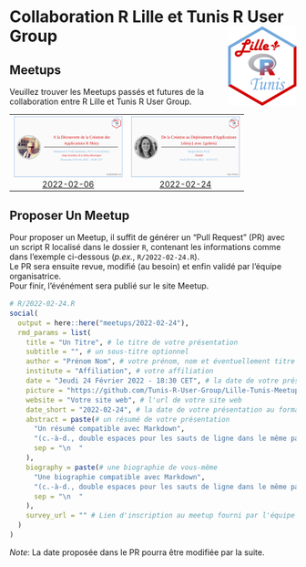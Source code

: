 
# Collaboration R Lille et Tunis R User Group <img src="assets/rlille_tunis.svg" align="right" width="120" />

<!-- badges: start -->
<!-- [![License](https://img.shields.io/github/license/Tunis-R-User-Group/Lille-Tunis-Meetups)](LICENSE) -->
<!-- badges: end -->

## Meetups

Veuillez trouver les Meetups passés et futures de la collaboration entre
R Lille et Tunis R User Group.

<table>
<tr>
<td align="center">
<a href="meetups/2022-02-06/materials/README.md"><img alt="Affiche du Meetup du 2022-02-06" src="meetups/2022-02-06/ads/2022-02-06.png" width="192" height="108" /><br/>2022-02-06</a>
</td>
<td align="center">
<a href="meetups/2022-02-24/materials/README.md"><img alt="Affiche du Meetup du 2022-02-24" src="meetups/2022-02-24/ads/2022-02-24.png" width="192" height="108" /><br/>2022-02-24</a>
</td>
</tr>
</table>

## Proposer Un Meetup

Pour proposer un Meetup, il suffit de générer un “Pull Request” (PR)
avec un script R localisé dans le dossier `R`, contenant les
informations comme dans l’exemple ci-dessous (*p.ex.*,
`R/2022-02-24.R`).  
Le PR sera ensuite revue, modifié (au besoin) et enfin validé par
l’équipe organisatrice.  
Pour finir, l’événément sera publié sur le site Meetup.

``` r
# R/2022-02-24.R
social(
  output = here::here("meetups/2022-02-24"),
  rmd_params = list(
    title = "Un Titre", # le titre de votre présentation
    subtitle = "", # un sous-titre optionnel
    author = "Prénom Nom", # votre prénom, nom et éventuellement titre
    institute = "Affiliation", # votre affiliation
    date = "Jeudi 24 Février 2022 - 18:30 CET", # la date de votre présentation
    picture = "https://github.com/Tunis-R-User-Group/Lille-Tunis-Meetups/raw/main/assets/rlille_tunis.svg", # l'url de votre photo
    website = "Votre site web", # l'url de votre site web
    date_short = "2022-02-24", # la date de votre présentation au format YYYY-MM-DD
    abstract = paste(# un résumé de votre présentation
      "Un résumé compatible avec Markdown",
      "(c.-à-d., double espaces pour les sauts de ligne dans le même paragraphe, etc.)",
      sep = "\n  "
    ),
    biography = paste(# une biographie de vous-même
      "Une biographie compatible avec Markdown",
      "(c.-à-d., double espaces pour les sauts de ligne dans le même paragraphe, etc.)",
      sep = "\n  "
    ),
    survey_url = "" # Lien d'inscription au meetup fourni par l'équipe organisatrice
  )
)
```

*Note*: La date proposée dans le PR pourra être modifiée par la suite.
